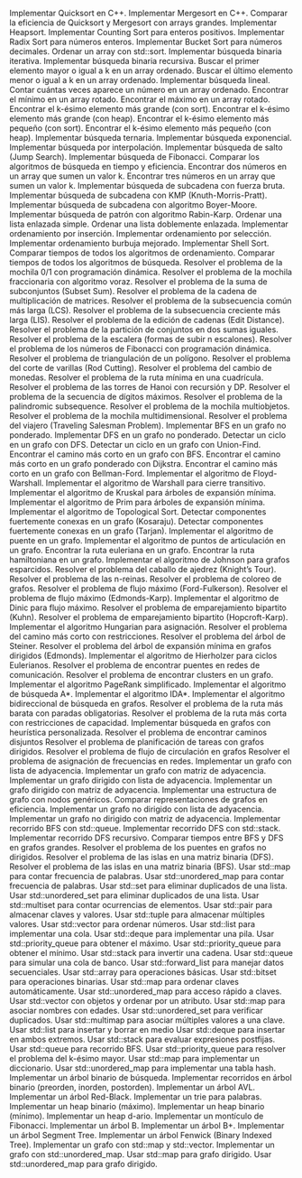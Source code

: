 Implementar Quicksort en C++.
Implementar Mergesort en C++.
Comparar la eficiencia de Quicksort y Mergesort con arrays grandes.
Implementar Heapsort.
Implementar Counting Sort para enteros positivos.
Implementar Radix Sort para números enteros.
Implementar Bucket Sort para números decimales.
Ordenar un array con std::sort.
Implementar búsqueda binaria iterativa.
Implementar búsqueda binaria recursiva.
Buscar el primer elemento mayor o igual a k en un array ordenado.
Buscar el último elemento menor o igual a k en un array ordenado.
Implementar búsqueda lineal.
Contar cuántas veces aparece un número en un array ordenado.
Encontrar el mínimo en un array rotado.
Encontrar el máximo en un array rotado.
Encontrar el k-ésimo elemento más grande (con sort).
Encontrar el k-ésimo elemento más grande (con heap).
Encontrar el k-ésimo elemento más pequeño (con sort).
Encontrar el k-ésimo elemento más pequeño (con heap).
Implementar búsqueda ternaria.
Implementar búsqueda exponencial.
Implementar búsqueda por interpolación.
Implementar búsqueda de salto (Jump Search).
Implementar búsqueda de Fibonacci.
Comparar los algoritmos de búsqueda en tiempo y eficiencia.
Encontrar dos números en un array que sumen un valor k.
Encontrar tres números en un array que sumen un valor k.
Implementar búsqueda de subcadena con fuerza bruta.
Implementar búsqueda de subcadena con KMP (Knuth-Morris-Pratt).
Implementar búsqueda de subcadena con algoritmo Boyer-Moore.
Implementar búsqueda de patrón con algoritmo Rabin-Karp.
Ordenar una lista enlazada simple.
Ordenar una lista doblemente enlazada.
Implementar ordenamiento por inserción.
Implementar ordenamiento por selección.
Implementar ordenamiento burbuja mejorado.
Implementar Shell Sort.
Comparar tiempos de todos los algoritmos de ordenamiento.
Comparar tiempos de todos los algoritmos de búsqueda.
Resolver el problema de la mochila 0/1 con programación dinámica.
Resolver el problema de la mochila fraccionaria con algoritmo voraz.
Resolver el problema de la suma de subconjuntos (Subset Sum).
Resolver el problema de la cadena de multiplicación de matrices.
Resolver el problema de la subsecuencia común más larga (LCS).
Resolver el problema de la subsecuencia creciente más larga (LIS).
Resolver el problema de la edición de cadenas (Edit Distance).
Resolver el problema de la partición de conjuntos en dos sumas iguales.
Resolver el problema de la escalera (formas de subir n escalones).
Resolver el problema de los números de Fibonacci con programación dinámica.
Resolver el problema de triangulación de un polígono.
Resolver el problema del corte de varillas (Rod Cutting).
Resolver el problema del cambio de monedas.
Resolver el problema de la ruta mínima en una cuadrícula.
Resolver el problema de las torres de Hanoi con recursión y DP.
Resolver el problema de la secuencia de dígitos máximos.
Resolver el problema de la palindromic subsequence.
Resolver el problema de la mochila multiobjetos.
Resolver el problema de la mochila multidimensional.
Resolver el problema del viajero (Traveling Salesman Problem).
Implementar BFS en un grafo no ponderado.
Implementar DFS en un grafo no ponderado.
Detectar un ciclo en un grafo con DFS.
Detectar un ciclo en un grafo con Union-Find.
Encontrar el camino más corto en un grafo con BFS.
Encontrar el camino más corto en un grafo ponderado con Dijkstra.
Encontrar el camino más corto en un grafo con Bellman-Ford.
Implementar el algoritmo de Floyd-Warshall.
Implementar el algoritmo de Warshall para cierre transitivo.
Implementar el algoritmo de Kruskal para árboles de expansión mínima.
Implementar el algoritmo de Prim para árboles de expansión mínima.
Implementar el algoritmo de Topological Sort.
Detectar componentes fuertemente conexas en un grafo (Kosaraju).
Detectar componentes fuertemente conexas en un grafo (Tarjan).
Implementar el algoritmo de puente en un grafo.
Implementar el algoritmo de puntos de articulación en un grafo.
Encontrar la ruta euleriana en un grafo.
Encontrar la ruta hamiltoniana en un grafo.
Implementar el algoritmo de Johnson para grafos esparcidos.
Resolver el problema del caballo de ajedrez (Knight’s Tour).
Resolver el problema de las n-reinas.
Resolver el problema de coloreo de grafos.
Resolver el problema de flujo máximo (Ford-Fulkerson).
Resolver el problema de flujo máximo (Edmonds-Karp).
Implementar el algoritmo de Dinic para flujo máximo.
Resolver el problema de emparejamiento bipartito (Kuhn).
Resolver el problema de emparejamiento bipartito (Hopcroft-Karp).
Implementar el algoritmo Hungarian para asignación.
Resolver el problema del camino más corto con restricciones.
Resolver el problema del árbol de Steiner.
Resolver el problema del árbol de expansión mínima en grafos dirigidos (Edmonds).
Implementar el algoritmo de Hierholzer para ciclos Eulerianos.
Resolver el problema de encontrar puentes en redes de comunicación.
Resolver el problema de encontrar clusters en un grafo.
Implementar el algoritmo PageRank simplificado.
Implementar el algoritmo de búsqueda A*.
Implementar el algoritmo IDA*.
Implementar el algoritmo bidireccional de búsqueda en grafos.
Resolver el problema de la ruta más barata con paradas obligatorias.
Resolver el problema de la ruta más corta con restricciones de capacidad.
Implementar búsqueda en grafos con heurística personalizada.
Resolver el problema de encontrar caminos disjuntos
Resolver el problema de planificación de tareas con grafos dirigidos.
Resolver el problema de flujo de circulación en grafos
Resolver el problema de asignación de frecuencias en redes.
Implementar un grafo con lista de adyacencia.
Implementar un grafo con matriz de adyacencia.
Implementar un grafo dirigido con lista de adyacencia.
Implementar un grafo dirigido con matriz de adyacencia.
Implementar una estructura de grafo con nodos genéricos.
Comparar representaciones de grafos en eficiencia.
Implementar un grafo no dirigido con lista de adyacencia.
Implementar un grafo no dirigido con matriz de adyacencia.
Implementar recorrido BFS con std::queue.
Implementar recorrido DFS con std::stack.
Implementar recorrido DFS recursivo.
Comparar tiempos entre BFS y DFS en grafos grandes.
Resolver el problema de los puentes en grafos no dirigidos.
Resolver el problema de las islas en una matriz binaria (DFS).
Resolver el problema de las islas en una matriz binaria (BFS).
Usar std::map para contar frecuencia de palabras.
Usar std::unordered_map para contar frecuencia de palabras.
Usar std::set para eliminar duplicados de una lista.
Usar std::unordered_set para eliminar duplicados de una lista.
Usar std::multiset para contar ocurrencias de elementos.
Usar std::pair para almacenar claves y valores.
Usar std::tuple para almacenar múltiples valores.
Usar std::vector para ordenar números.
Usar std::list para implementar una cola.
Usar std::deque para implementar una pila.
Usar std::priority_queue para obtener el máximo.
Usar std::priority_queue para obtener el mínimo.
Usar std::stack para invertir una cadena.
Usar std::queue para simular una cola de banco.
Usar std::forward_list para manejar datos secuenciales.
Usar std::array para operaciones básicas.
Usar std::bitset para operaciones binarias.
Usar std::map para ordenar claves automáticamente.
Usar std::unordered_map para acceso rápido a claves.
Usar std::vector con objetos y ordenar por un atributo.
Usar std::map para asociar nombres con edades.
Usar std::unordered_set para verificar duplicados.
Usar std::multimap para asociar múltiples valores a una clave.
Usar std::list para insertar y borrar en medio
Usar std::deque para insertar en ambos extremos.
Usar std::stack para evaluar expresiones postfijas.
Usar std::queue para recorrido BFS.
Usar std::priority_queue para resolver el problema del k-ésimo mayor.
Usar std::map para implementar un diccionario.
Usar std::unordered_map para implementar una tabla hash.
Implementar un árbol binario de búsqueda.
Implementar recorridos en árbol binario (preorden, inorden, postorden).
Implementar un árbol AVL.
Implementar un árbol Red-Black.
Implementar un trie para palabras.
Implementar un heap binario (máximo).
Implementar un heap binario (mínimo).
Implementar un heap d-ario.
Implementar un montículo de Fibonacci.
Implementar un árbol B.
Implementar un árbol B+.
Implementar un árbol Segment Tree.
Implementar un árbol Fenwick (Binary Indexed Tree).
Implementar un grafo con std::map y std::vector.
Implementar un grafo con std::unordered_map.
Usar std::map para grafo dirigido.
Usar std::unordered_map para grafo dirigido.
